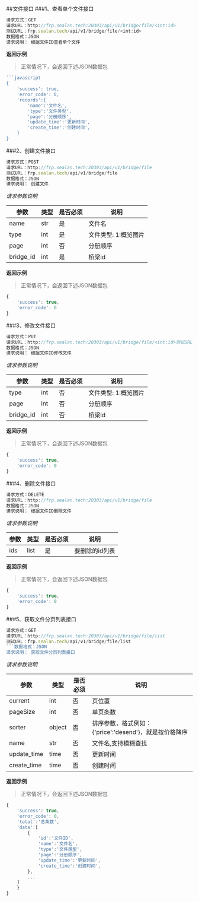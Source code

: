 ##文件接口
###1、查看单个文件接口
```javascript
请求方式：GET
请求URL：http://frp.sealan.tech:20303/api/v1/bridge/file/<int:id>
测试URL：frp.sealan.tech/api/v1/bridge/file/<int:id>
数据格式：JSON
请求说明： 根据文件ID查看单个文件
```
**返回示例**
> 正常情况下，会返回下述JSON数据包
```javascript
```javascript
{
	'success': true,
	'error_code': 0,
	'records':{
		'name':'文件名',
		'type':'文件类型',
		'page':'分册顺序',
		'update_time':'更新时间',
		'create_time':'创建时间',
	}
}
```
###2、创建文件接口
```javascript
请求方式：POST
请求URL：http://frp.sealan.tech:20303/api/v1/bridge/file
测试URL：frp.sealan.tech/api/v1/bridge/file
数据格式：JSON
请求说明： 创建文件
```
*请求参数说明*

| 参数  | 类型   | 是否必须 | 说明        |
| ----- | ------ | -------- | ----------- |
|name|str|是|文件名|
|type|int|是|文件类型: 1:概览图片|
|page|int|否|分册顺序|
|bridge_id|int|是|桥梁id|

**返回示例**
> 正常情况下，会返回下述JSON数据包
```javascript
{
	'success': true,
	'error_code': 0
}
```
###3、修改文件接口
```javascript
请求方式：PUT
请求URL：http://frp.sealan.tech:20303/api/v1/bridge/file/<int:id>测试URL：frp.sealan.tech/api/v1/bridge/file/<int:id>
数据格式：JSON
请求说明： 根据文件ID修改文件
```
*请求参数说明*

| 参数  | 类型   | 是否必须 | 说明        |
| ----- | ------ | -------- | ----------- |
|type|int|否|文件类型: 1:概览图片|
|page|int|否|分册顺序|
|bridge_id|int|否|桥梁id|

**返回示例**
> 正常情况下，会返回下述JSON数据包
```javascript
{
	'success': true,
	'error_code': 0
}
```
###4、删除文件接口
```javascript
请求方式：DELETE
请求URL：http://frp.sealan.tech:20303/api/v1/bridge/file
数据格式：JSON
请求说明： 根据文件ID删除文件
```
*请求参数说明*

| 参数  | 类型   | 是否必须 | 说明        |
| ----- | ------ | -------- | ----------- |
|ids|list|是|要删除的id列表|
**返回示例**
> 正常情况下，会返回下述JSON数据包
```javascript
{
	'success': true,
	'error_code': 0
}
```
###5、获取文件分页列表接口
```javascript
请求方式：GET
请求URL：http://frp.sealan.tech:20303/api/v1/bridge/file/list
测试URL：frp.sealan.tech/api/v1/bridge/file/list
```数据格式：JSON
请求说明： 获取文件分页列表接口
```
*请求参数说明*

| 参数  | 类型   | 是否必须 | 说明        |
| ----- | ------ | -------- | ----------- |
|current|int|否|页位置|
|pageSize|int|否|单页条数|
|sorter|object|否|排序参数，格式例如：{'price':'desend'}，就是按价格降序|
|name|str|否|文件名,支持模糊查找|
|update_time|time|否|更新时间|
|create_time|time|否|创建时间|

**返回示例**
> 正常情况下，会返回下述JSON数据包
```javascript
{
	'success': true,
	'error_code': 0,
	'total':'总条数',
	'data':[
		{
			'id':'文件ID',
			'name':'文件名',
			'type':'文件类型',
			'page':'分册顺序',
			'update_time':'更新时间',
			'create_time':'创建时间',
		},
		...
	]
	}
}
```
